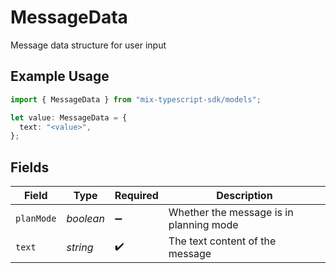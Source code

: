 # MessageData

Message data structure for user input

## Example Usage

```typescript
import { MessageData } from "mix-typescript-sdk/models";

let value: MessageData = {
  text: "<value>",
};
```

## Fields

| Field                                   | Type                                    | Required                                | Description                             |
| --------------------------------------- | --------------------------------------- | --------------------------------------- | --------------------------------------- |
| `planMode`                              | *boolean*                               | :heavy_minus_sign:                      | Whether the message is in planning mode |
| `text`                                  | *string*                                | :heavy_check_mark:                      | The text content of the message         |